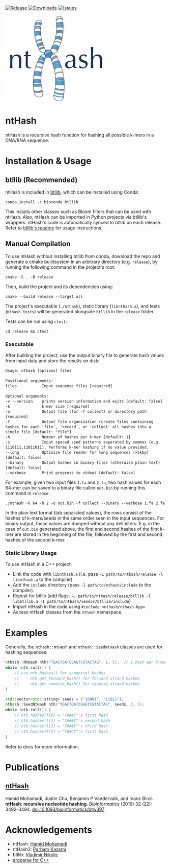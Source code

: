 [![Release](https://img.shields.io/github/release/bcgsc/ntHash.svg)](https://github.com/bcgsc/ntHash/releases)
[![Downloads](https://img.shields.io/github/downloads/bcgsc/ntHash/total?logo=github)](https://github.com/bcgsc/ntHash/archive/master.zip)
[![Issues](https://img.shields.io/github/issues/bcgsc/ntHash.svg)](https://github.com/bcgsc/ntHash/issues)

![Logo](nthash-logo.png)

ntHash 
=
ntHash is a recursive hash function for hashing all possible k-mers in a DNA/RNA sequence.

# Installation & Usage

## btllib (Recommended)

ntHash is included in [btllib](https://github.com/bcgsc/btllib), which can be installed using Conda:

```shell
conda install -c bioconda btllib
```

This installs other classes such as Bloom filters that can be used with ntHash.  Also, ntHash can be imported in Python projects via btllib's wrappers. ntHash's code is automatically synced to btllib on each release. Refer to [btllib's readme](https://github.com/bcgsc/btllib/blob/master/README.md) for usage instructions.

## Manual Compilation

To use ntHash without installing btllib from conda, download the repo and generate a cmake buildsystem in an arbitrary directory (e.g. `release`), by running the following command in the project's root:

```shell
cmake -S . -B release
```

Then, build the project and its dependencies using:

```shell
cmake --build release --target all
```

The project's executable (`./nthash`), static library (`libnthash.a`), and tests (`nthash_tests`) will be generated alongside `btllib` in the `release` folder.

Tests can be run using `ctest`:

```shell
cd release && ctest
```

### Executable

After building the project, use the output binary file to generate hash values from input data and store the results on disk:

```
Usage: nthash [options] files 

Positional arguments:
files           Input sequence files [required]

Optional arguments:
-v --version    prints version information and exits [default: false]
-k              k-mer size [required]
-o              Output file (for -f collect) or directory path [required]
-f              Output file organization (create files containing hashes for each 'file', 'record', or 'collect' all hashes into a single file [default: "file"]
-h              Number of hashes per k-mer [default: 1]
-s              Input spaced seed patterns separated by commas (e.g. 1110111,11011011). Performs k-mer hashing if no value provided.
--long          Optimize file reader for long sequences (>5kbp) [default: false]
--binary        Output hashes in binary files (otherwise plain text) [default: false]
--verbose       Print progress to stdout [default: false]
```

For example, given two input files `1.fa` and `2.fa`, two hash values for each 64-mer can be saved to a binary file called `out.bin` by running this command in `release`:

```shell
./nthash -k 64 -h 2 -o out.bin -f collect --binary --verbose 1.fa 2.fa
```

In the plain text format (tab separated values), the rows consist of the hashes of k-mers/seeds in the same order seen in the input sequences. For binary output, these values are dumped without any delimiters. E.g. in the case of `out.bin` generated above, the first and second hashes of the first k-mer are stored in the beginning of the file, followed by the first and second hashes of the second k-mer.

### Static Library Usage

To use ntHash in a C++ project:
+ Link the code with `libnthash.a` (i.e. pass `-L path/to/nthash/release -l libnthash.a` to the compiler).
+ Add the `include` directory (pass `-I path/to/nthash/include` to the compiler).
+ Repeat for btllib (add flags: `-L path/to/nthash/release/btllib -l libbtllib.a -I path/to/nthash/vendor/btllib/include`)
+ Import ntHash in the code using `#include <nthash/nthash.hpp>`.
+ Access ntHash classes from the `nthash` namespace.

# Examples

Generally, the `nthash::NtHash` and `nthash::SeedNtHash` classes are used for hashing sequences:

```C++
nthash::NtHash nth("TGACTGATCGAGTCGTACTAG", 1, 5);  // 1 hash per 5-mer
while (nth.roll()) {
    // use nth.hashes() for canonical hashes
    //     nth.get_forward_hash() for forward strand hashes
    //     nth.get_reverse_hash() for reverse strand hashes
}
```

```C++
std::vector<std::string> seeds = {"10001", "11011"};
nthash::SeedNtHash nth("TGACTGATCGAGTCGTACTAG", seeds, 3, 5);
while (nth.roll()) {
    // nth.hashes()[0] = "T###T"'s first hash
    // nth.hashes()[1] = "T###T"'s second hash
    // nth.hashes()[2] = "T###T"'s third hash
    // nth.hashes()[3] = "TG#CT"'s first hash
}
```

Refer to docs for more information.


Publications
============

## [ntHash](http://bioinformatics.oxfordjournals.org/content/early/2016/08/01/bioinformatics.btw397)

Hamid Mohamadi, Justin Chu, Benjamin P Vandervalk, and Inanc Birol.
**ntHash: recursive nucleotide hashing**.
*Bioinformatics* (2016) 32 (22): 3492-3494.
[doi:10.1093/bioinformatics/btw397 ](http://dx.doi.org/10.1093/bioinformatics/btw397)


# Acknowledgements

+ ntHash: [Hamid Mohamadi](https://github.com/mohamadi)
+ ntHash2: [Parham Kazemi](https://github.com/parham-k)
+ btllib: [Vladimir Nikolic](https://github.com/vlad0x00)
+ [argparse for C++](https://github.com/p-ranav/argparse)